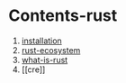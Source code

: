 # Contents-rust

1. [installation](computer-science/docs/rust/installation.md)
2. [rust-ecosystem](rust-ecosystem.md)
3. [what-is-rust](what-is-rust.md)
4. [[cre]]